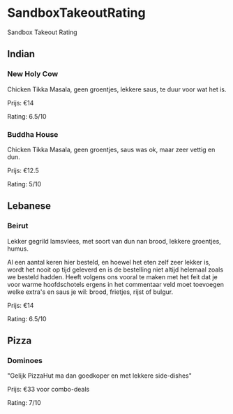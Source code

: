 # SandboxTakeoutRating
Sandbox Takeout Rating

## Indian
### New Holy Cow
Chicken Tikka Masala, geen groentjes, lekkere saus, te duur voor wat het is.

Prijs: €14

Rating: 6.5/10

### Buddha House
Chicken Tikka Masala, geen groentjes, saus was ok, maar zeer vettig en dun.

Prijs: €12.5

Rating: 5/10

## Lebanese
### Beirut

Lekker gegrild lamsvlees, met soort van dun nan brood, lekkere groentjes, humus.

Al een aantal keren hier besteld, en hoewel het eten zelf zeer lekker is, wordt het nooit op tijd geleverd en is de bestelling niet altijd helemaal zoals we besteld hadden. Heeft volgens ons vooral te maken met het feit dat je voor warme hoofdschotels ergens in het commentaar veld moet toevoegen welke extra's en saus je wil: brood, frietjes, rijst of bulgur.

Prijs: €14

Rating: 6.5/10

## Pizza
### Dominoes

"Gelijk PizzaHut ma dan goedkoper en met lekkere side-dishes"

Prijs: €33 voor combo-deals

Rating: 7/10
